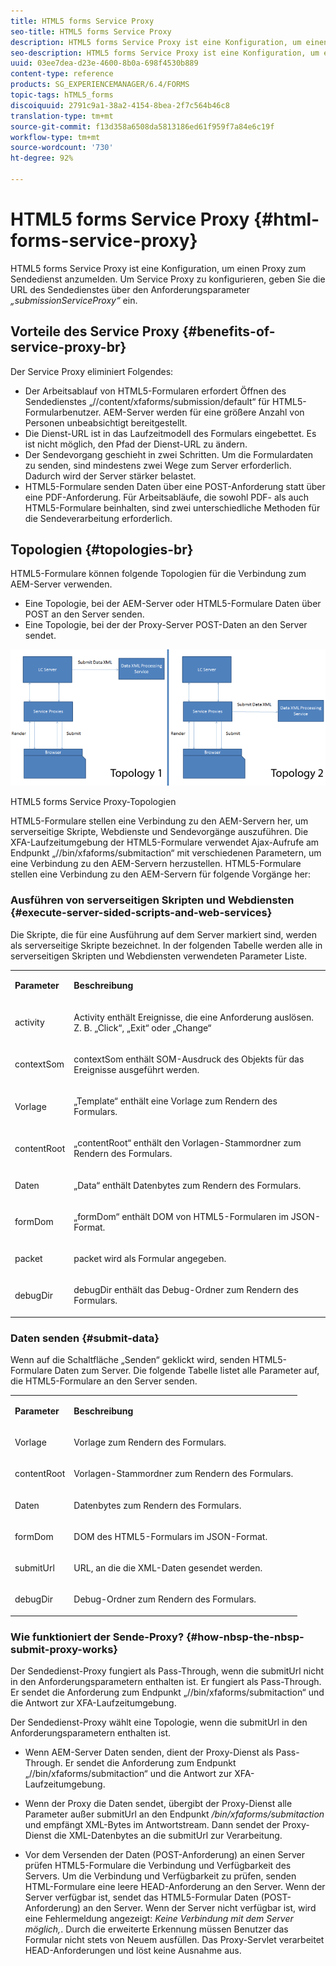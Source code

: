```yaml
---
title: HTML5 forms Service Proxy
seo-title: HTML5 forms Service Proxy
description: HTML5 forms Service Proxy ist eine Konfiguration, um einen Proxy zum Sendedienst anzumelden. Um Service Proxy zu konfigurieren, geben Sie die URL des Sendedienstes über den Anforderungsparameter „submissionServiceProxy“ ein.
seo-description: HTML5 forms Service Proxy ist eine Konfiguration, um einen Proxy zum Sendedienst anzumelden. Um Service Proxy zu konfigurieren, geben Sie die URL des Sendedienstes über den Anforderungsparameter „submissionServiceProxy“ ein.
uuid: 03ee7dea-d23e-4600-8b0a-698f4530b889
content-type: reference
products: SG_EXPERIENCEMANAGER/6.4/FORMS
topic-tags: hTML5_forms
discoiquuid: 2791c9a1-38a2-4154-8bea-2f7c564b46c8
translation-type: tm+mt
source-git-commit: f13d358a6508da5813186ed61f959f7a84e6c19f
workflow-type: tm+mt
source-wordcount: '730'
ht-degree: 92%

---
```



# HTML5 forms Service Proxy {#html-forms-service-proxy}

HTML5 forms Service Proxy ist eine Konfiguration, um einen Proxy zum Sendedienst anzumelden. Um Service Proxy zu konfigurieren, geben Sie die URL des Sendedienstes über den Anforderungsparameter *„submissionServiceProxy“* ein.

## Vorteile des Service Proxy {#benefits-of-service-proxy-br}

Der Service Proxy eliminiert Folgendes:

* Der Arbeitsablauf von HTML5-Formularen erfordert Öffnen des Sendedienstes „//content/xfaforms/submission/default“ für HTML5-Formularbenutzer. AEM-Server werden für eine größere Anzahl von Personen unbeabsichtigt bereitgestellt.
* Die Dienst-URL ist in das Laufzeitmodell des Formulars eingebettet. Es ist nicht möglich, den Pfad der Dienst-URL zu ändern.
* Der Sendevorgang geschieht in zwei Schritten. Um die Formulardaten zu senden, sind mindestens zwei Wege zum Server erforderlich. Dadurch wird der Server stärker belastet.
* HTML5-Formulare senden Daten über eine POST-Anforderung statt über eine PDF-Anforderung. Für Arbeitsabläufe, die sowohl PDF- als auch HTML5-Formulare beinhalten, sind zwei unterschiedliche Methoden für die Sendeverarbeitung erforderlich.

## Topologien {#topologies-br}

HTML5-Formulare können folgende Topologien für die Verbindung zum AEM-Server verwenden.

* Eine Topologie, bei der AEM-Server oder HTML5-Formulare Daten über POST an den Server senden.
* Eine Topologie, bei der der Proxy-Server POST-Daten an den Server sendet.

![HTML5 forms Service Proxy-Topologien](assets/topology.png)

HTML5 forms Service Proxy-Topologien

HTML5-Formulare stellen eine Verbindung zu den AEM-Servern her, um serverseitige Skripte, Webdienste und Sendevorgänge auszuführen. Die XFA-Laufzeitumgebung der HTML5-Formulare verwendet Ajax-Aufrufe am Endpunkt „//bin/xfaforms/submitaction“ mit verschiedenen Parametern, um eine Verbindung zu den AEM-Servern herzustellen. HTML5-Formulare stellen eine Verbindung zu den AEM-Servern für folgende Vorgänge her:

### Ausführen von serverseitigen Skripten und Webdiensten {#execute-server-sided-scripts-and-web-services}

Die Skripte, die für eine Ausführung auf dem Server markiert sind, werden als serverseitige Skripte bezeichnet. In der folgenden Tabelle werden alle in serverseitigen Skripten und Webdiensten verwendeten Parameter Liste.

<table> 
 <tbody> 
  <tr> 
   <td><p><strong>Parameter</strong></p> </td> 
   <td><p><strong>Beschreibung</strong></p> </td> 
  </tr> 
  <tr> 
   <td><p>activity</p> </td> 
   <td><p>Activity enthält Ereignisse, die eine Anforderung auslösen. Z. B. „Click“, „Exit“ oder „Change“</p> </td> 
  </tr> 
  <tr> 
   <td><p>contextSom</p> </td> 
   <td><p>contextSom enthält SOM-Ausdruck des Objekts für das Ereignisse ausgeführt werden.</p> </td> 
  </tr> 
  <tr> 
   <td><p>Vorlage</p> </td> 
   <td><p>„Template“ enthält eine Vorlage zum Rendern des Formulars. </p> </td> 
  </tr> 
  <tr> 
   <td><p>contentRoot</p> </td> 
   <td><p>„contentRoot“ enthält den Vorlagen-Stammordner zum Rendern des Formulars. </p> </td> 
  </tr> 
  <tr> 
   <td><p>Daten</p> </td> 
   <td><p>„Data“ enthält Datenbytes zum Rendern des Formulars. </p> </td> 
  </tr> 
  <tr> 
   <td><p>formDom</p> </td> 
   <td><p>„formDom“ enthält DOM von HTML5-Formularen im JSON-Format. </p> </td> 
  </tr> 
  <tr> 
   <td><p>packet</p> </td> 
   <td><p>packet wird als Formular angegeben.</p> </td> 
  </tr> 
  <tr> 
   <td><p>debugDir</p> </td> 
   <td><p>debugDir enthält das Debug-Ordner zum Rendern des Formulars.</p> </td> 
  </tr> 
 </tbody> 
</table>

### Daten senden  {#submit-data}

Wenn auf die Schaltfläche „Senden“ geklickt wird, senden HTML5-Formulare Daten zum Server. Die folgende Tabelle listet alle Parameter auf, die HTML5-Formulare an den Server senden.

<table> 
 <tbody> 
  <tr> 
   <td><p><strong>Parameter</strong></p> </td> 
   <td><p><strong>Beschreibung</strong></p> </td> 
  </tr> 
  <tr> 
   <td><p>Vorlage</p> </td> 
   <td><p>Vorlage zum Rendern des Formulars.</p> </td> 
  </tr> 
  <tr> 
   <td><p>contentRoot</p> </td> 
   <td><p>Vorlagen-Stammordner zum Rendern des Formulars.</p> </td> 
  </tr> 
  <tr> 
   <td><p>Daten</p> </td> 
   <td><p>Datenbytes zum Rendern des Formulars.</p> </td> 
  </tr> 
  <tr> 
   <td><p>formDom</p> </td> 
   <td><p>DOM des HTML5-Formulars im JSON-Format.</p> </td> 
  </tr> 
  <tr> 
   <td><p>submitUrl</p> </td> 
   <td><p>URL, an die die XML-Daten gesendet werden.</p> </td> 
  </tr> 
  <tr> 
   <td><p>debugDir</p> </td> 
   <td><p>Debug-Ordner zum Rendern des Formulars.</p> </td> 
  </tr> 
 </tbody> 
</table>

### Wie funktioniert der Sende-Proxy?  {#how-nbsp-the-nbsp-submit-proxy-works}

Der Sendedienst-Proxy fungiert als Pass-Through, wenn die submitUrl nicht in den Anforderungsparametern enthalten ist. Er fungiert als Pass-Through. Er sendet die Anforderung zum Endpunkt „//bin/xfaforms/submitaction“ und die Antwort zur XFA-Laufzeitumgebung.

Der Sendedienst-Proxy wählt eine Topologie, wenn die submitUrl in den Anforderungsparametern enthalten ist.

* Wenn AEM-Server Daten senden, dient der Proxy-Dienst als Pass-Through. Er sendet die Anforderung zum Endpunkt „//bin/xfaforms/submitaction“ und die Antwort zur XFA-Laufzeitumgebung.
* Wenn der Proxy die Daten sendet, übergibt der Proxy-Dienst alle Parameter außer submitUrl an den Endpunkt */bin/xfaforms/submitaction* und empfängt XML-Bytes im Antwortstream. Dann sendet der Proxy-Dienst die XML-Datenbytes an die submitUrl zur Verarbeitung.

* Vor dem Versenden der Daten (POST-Anforderung) an einen Server prüfen HTML5-Formulare die Verbindung und Verfügbarkeit des Servers. Um die Verbindung und Verfügbarkeit zu prüfen, senden HTML-Formulare eine leere HEAD-Anforderung an den Server. Wenn der Server verfügbar ist, sendet das HTML5-Formular Daten (POST-Anforderung) an den Server. Wenn der Server nicht verfügbar ist, wird eine Fehlermeldung angezeigt: *Keine Verbindung mit dem Server möglich,*. Durch die erweiterte Erkennung müssen Benutzer das Formular nicht stets von Neuem ausfüllen. Das Proxy-Servlet verarbeitet HEAD-Anforderungen und löst keine Ausnahme aus.

